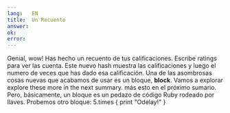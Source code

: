 ```yaml
---
lang:   EN
title:  Un Recuento
answer: 
ok:     
error:  
---
```


Genial, wow! Has hecho un recuento de tus calificaciones. Escribe ratings para ver las cuenta. Este nuevo
                hash muestra las calificaciones y luego el numero de veces que has dado esa calificaci&oacute;n.
    Una de las asombrosas cosas nuevas que acabamos de usar es un bloque, __block__. Vamos a explorar
       explore these more in the next summary. m&aacute;s esto en el pr&oacute;ximo sumario. Pero, b&aacute;sicamente, un bloque es un pedazo de c&oacute;digo Ruby
       rodeado por llaves.
    Probemos otro bloque: 
    5.times { print "Odelay!" }
